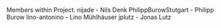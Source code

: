Members within Project:
nijade - Nils Denk
PhilippBurowStutgart - Philipp Burow
lino-antonino - Lino Mühlhäuser
jplutz - Jonas Lutz